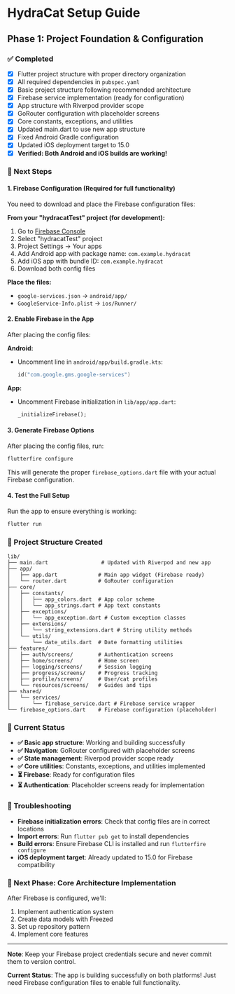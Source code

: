 # HydraCat Setup Guide

## Phase 1: Project Foundation & Configuration

### ✅ Completed
- [x] Flutter project structure with proper directory organization
- [x] All required dependencies in `pubspec.yaml`
- [x] Basic project structure following recommended architecture
- [x] Firebase service implementation (ready for configuration)
- [x] App structure with Riverpod provider scope
- [x] GoRouter configuration with placeholder screens
- [x] Core constants, exceptions, and utilities
- [x] Updated main.dart to use new app structure
- [x] Fixed Android Gradle configuration
- [x] Updated iOS deployment target to 15.0
- [x] **Verified: Both Android and iOS builds are working!**

### 🔄 Next Steps

#### 1. Firebase Configuration (Required for full functionality)
You need to download and place the Firebase configuration files:

**From your "hydracatTest" project (for development):**
1. Go to [Firebase Console](https://console.firebase.google.com/)
2. Select "hydracatTest" project
3. Project Settings → Your apps
4. Add Android app with package name: `com.example.hydracat`
5. Add iOS app with bundle ID: `com.example.hydracat`
6. Download both config files

**Place the files:**
- `google-services.json` → `android/app/`
- `GoogleService-Info.plist` → `ios/Runner/`

#### 2. Enable Firebase in the App
After placing the config files:

**Android:**
- Uncomment line in `android/app/build.gradle.kts`:
  ```kotlin
  id("com.google.gms.google-services")
  ```

**App:**
- Uncomment Firebase initialization in `lib/app/app.dart`:
  ```dart
  _initializeFirebase();
  ```

#### 3. Generate Firebase Options
After placing the config files, run:
```bash
flutterfire configure
```
This will generate the proper `firebase_options.dart` file with your actual Firebase configuration.

#### 4. Test the Full Setup
Run the app to ensure everything is working:
```bash
flutter run
```

### 📁 Project Structure Created
```
lib/
├── main.dart                 # Updated with Riverpod and new app
├── app/
│   ├── app.dart             # Main app widget (Firebase ready)
│   └── router.dart          # GoRouter configuration
├── core/
│   ├── constants/
│   │   ├── app_colors.dart  # App color scheme
│   │   └── app_strings.dart # App text constants
│   ├── exceptions/
│   │   └── app_exception.dart # Custom exception classes
│   ├── extensions/
│   │   └── string_extensions.dart # String utility methods
│   └── utils/
│       └── date_utils.dart  # Date formatting utilities
├── features/
│   ├── auth/screens/        # Authentication screens
│   ├── home/screens/        # Home screen
│   ├── logging/screens/     # Session logging
│   ├── progress/screens/    # Progress tracking
│   ├── profile/screens/     # User/cat profiles
│   └── resources/screens/   # Guides and tips
├── shared/
│   └── services/
│       └── firebase_service.dart # Firebase service wrapper
└── firebase_options.dart    # Firebase configuration (placeholder)
```

### 🚀 Current Status
- **✅ Basic app structure**: Working and building successfully
- **✅ Navigation**: GoRouter configured with placeholder screens
- **✅ State management**: Riverpod provider scope ready
- **✅ Core utilities**: Constants, exceptions, and utilities implemented
- **⏳ Firebase**: Ready for configuration files
- **⏳ Authentication**: Placeholder screens ready for implementation

### 🔧 Troubleshooting
- **Firebase initialization errors**: Check that config files are in correct locations
- **Import errors**: Run `flutter pub get` to install dependencies
- **Build errors**: Ensure Firebase CLI is installed and run `flutterfire configure`
- **iOS deployment target**: Already updated to 15.0 for Firebase compatibility

### 📱 Next Phase: Core Architecture Implementation
After Firebase is configured, we'll:
1. Implement authentication system
2. Create data models with Freezed
3. Set up repository pattern
4. Implement core features

---

**Note**: Keep your Firebase project credentials secure and never commit them to version control.

**Current Status**: The app is building successfully on both platforms! Just need Firebase configuration files to enable full functionality.
